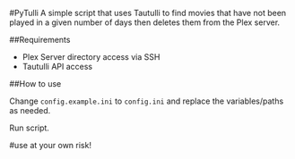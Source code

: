 #PyTulli
A simple script that uses Tautulli to find movies that have not been played in a given number of days then deletes them
from the Plex server.

##Requirements
* Plex Server directory access via SSH
* Tautulli API access

##How to use

Change `config.example.ini` to `config.ini` and replace the variables/paths as needed.

Run script.


#use at your own risk!
